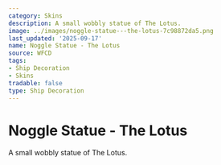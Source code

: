 ```yaml
---
category: Skins
description: A small wobbly statue of The Lotus.
image: ../images/noggle-statue---the-lotus-7c98872da5.png
last_updated: '2025-09-17'
name: Noggle Statue - The Lotus
source: WFCD
tags:
- Ship Decoration
- Skins
tradable: false
type: Ship Decoration
---
```


# Noggle Statue - The Lotus

A small wobbly statue of The Lotus.

